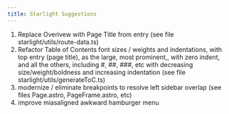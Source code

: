 ```yaml
---
title: Starlight Suggestions
---
```

1. Replace Overivew with Page Title from entry (see file starlight/utils/route-data.ts)
2. Refactor Table of Contents font sizes / weights and indentations, with top entry (page title), as the large, most prominent,, with zero indent, and all the others, including #, ##, ###, etc with decreasing size/weight/boldness and increasing indentation (see file starlight/utils/generateToC.ts)
3. modernize / eliminate breakpoints to resolve left sidebar overlap  (see files Page.astro, PageFrame.astro, etc)
4. improve miasaligned awkward hamburger menu
